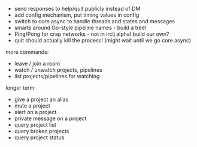 - send responses to help/quit publicly instead of DM
- add config mechanism, put timing values in config
- switch to core.async to handle threads and states and messages
- smarts around Go-style pipeline names - build a tree!
- Ping/Pong for crap networks - not in irclj alpha! build our own?
- quit should actually kill the process!  (might wait until we go core.async)

more commands:
- leave / join a room
- watch / unwatch projects, pipelines
- list projects/pipelines for watching

longer term:
- give a project an alias
- mute a project
- alert on a project
- private message on a project
- query project list
- query broken projects
- query project status

